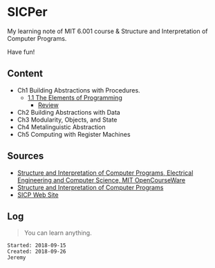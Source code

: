 # SICPer

My learning note of MIT 6.001 course &amp; Structure and Interpretation of Computer Programs. 

Have fun!

## Content

- Ch1 Building Abstractions with Procedures.
    - [1.1 The Elements of Programming](http://note.youdao.com/noteshare?id=86954a6b0433687c94e89d77df74799a&sub=78F45307D33B482798B35464C45F1B0D)
        - [Review](https://github.com/JeremiahZhang/SICPer/blob/master/ch01_01_elements_of_programming_lagnuage_review.md)
- Ch2 Building Abstractions with Data
- Ch3 Modularity, Objects, and State
- Ch4 Metalinguistic Abstraction
- Ch5 Computing with Register Machines 

## Sources

- [Structure and Interpretation of Computer Programs, Electrical Engineering and Computer Science, MIT OpenCourseWare](https://ocw.mit.edu/courses/electrical-engineering-and-computer-science/6-001-structure-and-interpretation-of-computer-programs-spring-2005/)
- [Structure and Interpretation of Computer Programs](https://mitpress.mit.edu/sites/default/files/sicp/full-text/book/book.html)
- [SICP Web Site](https://mitpress.mit.edu/sites/default/files/sicp/index.html)

## Log

> You can learn anything.

```
Started: 2018-09-15  
Created: 2018-09-26 
Jeremy
```
